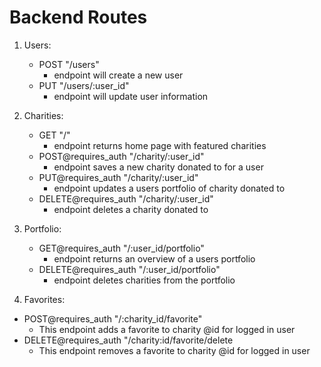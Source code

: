 # Backend Routes

1. Users:
   - POST "/users"
     -  endpoint will create a new user
   - PUT "/users/:user_id"
     -  endpoint will update user information


2. Charities:
    - GET "/"
        - endpoint returns home page with featured charities
    - POST@requires_auth "/charity/:user_id"
        - endpoint saves a new charity donated to for a user
    - PUT@requires_auth "/charity/:user_id"
        - endpoint updates a users portfolio of charity donated to
    - DELETE@requires_auth "/charity/:user_id"
        - endpoint deletes a charity donated to 


3. Portfolio:
    - GET@requires_auth "/:user_id/portfolio"
        - endpoint returns an overview of a users portfolio
    - DELETE@requires_auth "/:user_id/portfolio"
        - endpoint deletes charities from the portfolio


 4. Favorites:
   - POST@requires_auth "/:charity_id/favorite"
     - This endpoint adds a favorite to charity @id for logged in user
   - DELETE@requires_auth "/charity:id/favorite/delete
     - This endpoint removes a favorite to charity @id for logged in user
    

